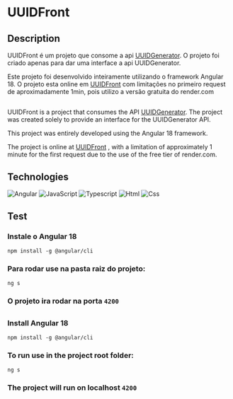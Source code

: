 # UUIDFront


## Description

UUIDFront é um projeto que consome a api [UUIDGenerator](https://github.com/MateusSantoSB/UUIDGenerator). O projeto foi criado apenas para dar uma interface a api UUIDGenerator.

Este projeto foi desenvolvido inteiramente utilizando o framework Angular 18.
O projeto esta online em [UUIDFront](https://uuidgenratorr.vercel.app/) com limitações no primeiro request de aproximadamente 1min, pois utilizo a versão gratuita do render.com


##

UUIDFront is a project that consumes the API [UUIDGenerator](https://github.com/MateusSantoSB/UUIDGenerator). The project was created solely to provide an interface for the UUIDGenerator API.

This project was entirely developed using the Angular 18 framework.

The project is online at [UUIDFront](https://uuidgenratorr.vercel.app/) , with a limitation of approximately 1 minute for the first request due to the use of the free tier of render.com.


##  Technologies

![Angular](https://img.shields.io/badge/Angular-DD0031?style=for-the-badge&logo=angular&logoColor=white)
![JavaScript](https://img.shields.io/badge/JavaScript-F7DF1E?style=for-the-badge&logo=javascript&logoColor=black)
![Typescript](https://img.shields.io/badge/TypeScript-007ACC?style=for-the-badge&logo=typescript&logoColor=white)
![Html](https://img.shields.io/badge/HTML5-E34F26?style=for-the-badge&logo=html5&logoColor=white)
![Css](https://img.shields.io/badge/CSS3-1572B6?style=for-the-badge&logo=css3&logoColor=white)


## Test
### Instale o Angular 18

```npm install -g @angular/cli```

### Para rodar use na pasta raiz do projeto:

```ng s```

### O projeto ira rodar na porta ```4200```


##

### Install Angular 18
```npm install -g @angular/cli```

### To run use in the project root folder:
```ng s```


### The project will run on localhost ```4200```
